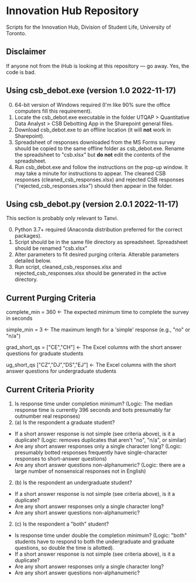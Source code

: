 # Innovation Hub Repository
Scripts for the Innovation Hub, Division of Student Life, University of Toronto.

## Disclaimer
If anyone not from the iHub is looking at this repository — go away. Yes, the code is bad.

## Using csb_debot.exe (version 1.0 2022-11-17)
0. 64-bit version of Windows required (I'm like 90% sure the office computers fill this requirement).
1. Locate the csb_debot.exe executable in the folder UTQAP > Quantitative Data Analyst > CSB Debotting App in the Sharepoint general files.
2. Download csb_debot.exe to an offline location (it will **not** work in Sharepoint).
3. Spreadsheet of responses downloaded from the MS Forms survey should be copied to the same offline folder as csb_debot.exe. Rename the spreadsheet to "csb.xlsx" but **do not** edit the contents of the spreadsheet.
4. Run csb_debot.exe and follow the instructions on the pop-up window. It may take a minute for instructions to appear. The cleaned CSB responses (cleaned_csb_responses.xlsx) and rejected CSB responses ("rejected_csb_responses.xlsx") should then appear in the folder.

## Using csb_debot.py (version 2.0.1 2022-11-17)
This section is probably only relevant to Tanvi.

0. Python 3.7+ required (Anaconda distribution preferred for the correct packages).
1. Script should be in the same file directory as spreadsheet. Spreadsheet should be renamed "csb.xlsx"
2. Alter parameters to fit desired purging criteria. Alterable parameters detailed below.
3. Run script, cleaned_csb_responses.xlsx and rejected_csb_responses.xlsx should be generated in the active directory.

## Current Purging Criteria
complete_min = 360 <- The expected minimum time to complete the survey in seconds

simple_min = 3 <- The maximum length for a 'simple' response (e.g., "no" or "n/a")

grad_short_qs = ["CE","CH"] <- The Excel columns with the short answer questions for graduate students

ug_short_qs ["CZ","DJ","DS","EJ"] <- The Excel columns with the short answer questions for undergraduate students

## Current Criteria Priority
1. Is response time under completion minimum? (Logic: The median response time is currently 396 seconds and bots presumably far outnumber real responses)
2. (a) Is the respondent a graduate student?
- If a short answer response is not simple (see criteria above), is it a duplicate? (Logic: removes duplicates that aren't "no", "n/a", or similar)
- Are any short answer responses only a single character long? (Logic: presumably botted responses frequently have single-character responses to short-answer questions)
- Are any short answer questions non-alphanumeric? (Logic: there are a large number of nonsensical responses not in English)
2. (b) Is the respondent an undergraduate student?
- If a short answer response is not simple (see criteria above), is it a duplicate?
- Are any short answer responses only a single character long?
- Are any short answer questions non-alphanumeric?
2. (c) Is the respondent a "both" student?
- Is response time under double the completion minimum? (Logic: "both" students have to respond to both the undergraduate and graduate questions, so double the time is allotted).
- If a short answer response is not simple (see criteria above), is it a duplicate?
- Are any short answer responses only a single character long?
- Are any short answer questions non-alphanumeric?
